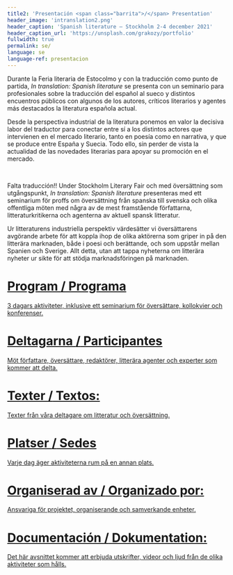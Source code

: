 ```yaml
---
title2: 'Presentación <span class="barrita">/</span> Presentation'
header_image: 'intranslation2.png'
header_caption: 'Spanish literature – Stockholm 2-4 december 2021'
header_caption_url: 'https://unsplash.com/grakozy/portfolio'
fullwidth: true
permalink: se/
language: se
language-ref: presentacion
---
```



<!--more-->

<div class="dos-idiomas">
    <div class="text izq">
        <p>Durante la Feria literaria de Estocolmo y con la traducción como punto de partida, <em>In translation: Spanish literature</em> se presenta con un seminario para profesionales sobre la traducción del español al sueco y distintos encuentros públicos con algunos de los autores, críticos literarios y agentes más destacados la literatura española actual.</p>
        <p>Desde la perspectiva industrial de la literatura ponemos en valor la decisiva labor del traductor para conectar entre sí a los distintos actores que intervienen en el mercado literario, tanto en poesía como en narrativa, y que se produce entre España y Suecia. Todo ello, sin perder de vista la actualidad de las novedades literarias para apoyar su promoción en el mercado.</p>
    </div>
        <div class="rule">&#160;</div>
    <div class="text der" lang="se">  
        <p>Falta traducción!! Under Stockholm Literary Fair och med översättning som utgångspunkt, <em>In translation: Spanish literature</em> presenteras med ett seminarium för proffs om översättning från spanska till svenska och olika offentliga möten med några av de mest framstående författarna, litteraturkritikerna och agenterna av aktuell spansk litteratur.</p>
        <p>Ur litteraturens industriella perspektiv värdesätter vi översättarens avgörande arbete för att koppla ihop de olika aktörerna som griper in på den litterära marknaden, både i poesi och berättande, och som uppstår mellan Spanien och Sverige. Allt detta, utan att tappa nyheterna om litterära nyheter ur sikte för att stödja marknadsföringen på marknaden.</p>
    </div>

</div>

<div class="avance-prog">
    <a href="{{ "/programa/" | absolute_url }}">
        <h1>Program <span class="barrita">/</span> Programa</h1>
        <p>3 dagars aktiviteter, inklusive ett seminarium för översättare, kollokvier och konferenser.</p>
    </a>   
    <a href="{{ "/participantes/" | absolute_url }}">
        <h1>Deltagarna <span class="barrita">/</span> Participantes</h1>
        <p>Möt författare, översättare, redaktörer, litterära agenter och experter som kommer att delta. </p>
    </a>   
        <a href="{{ "/textos/" | absolute_url }}">
        <h1>Texter <span class="barrita">/</span> Textos:</h1>
        <p>Texter från våra deltagare om litteratur och översättning.</p>
    </a> 
        <a href="{{ "/sedes/" | absolute_url }}">
        <h1>Platser <span class="barrita">/</span> Sedes</h1>
        <p>Varje dag äger aktiviteterna rum på en annan plats.</p>
    </a> 
    <a href="{{ "/organizadores/" | absolute_url }}">
        <h1>Organiserad av <span class="barrita">/</span> Organizado por:</h1>
        <p>Ansvariga för projektet, organiserande och samverkande enheter.</p>
    </a>   
      <a href="{{ "/publicacion/" | absolute_url }}">
        <h1>Documentación <span class="barrita">/</span> Dokumentation:</h1>
        <p>Det här avsnittet kommer att erbjuda utskrifter, videor och ljud från de olika aktiviteter som hålls.</p>
    </a>  

</div>